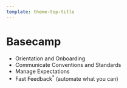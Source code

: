 ```yaml
---
template: theme-top-title
---
```


# Basecamp

- Orientation and Onboarding
- Communicate Conventions and Standards
- Manage Expectations
- Fast Feedback<sup>*</sup> (automate what you can)